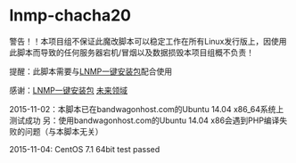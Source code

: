 # lnmp-chacha20

警告！！本项目组不保证此魔改脚本可以稳定工作在所有Linux发行版上，因使用此脚本而导致的任何服务器宕机/冒烟以及数据损毁本项目组概不负责！

提醒：此脚本需要与<a href="http://lnmp.org" target="_blank">LNMP一键安装包</a>配合使用

感谢：<a href="http://lnmp.org" target="_blank">LNMP一键安装包</a> <a href="https://www.futures.moe/" target="_blank">未来领域</a>


2015-11-02：本脚本已在bandwagonhost.com的Ubuntu 14.04 x86_64系统上测试成功
另：使用bandwagonhost.com的Ubuntu 14.04 x86会遇到PHP编译失败的问题（与本脚本无关）

2015-11-04: CentOS 7.1 64bit test passed

